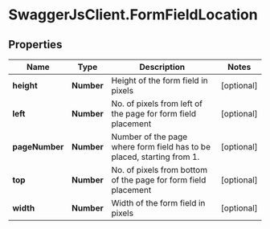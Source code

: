 # SwaggerJsClient.FormFieldLocation

## Properties
Name | Type | Description | Notes
------------ | ------------- | ------------- | -------------
**height** | **Number** | Height of the form field in pixels | [optional] 
**left** | **Number** | No. of pixels from left of the page for form field placement | [optional] 
**pageNumber** | **Number** | Number of the page where form field has to be placed, starting from 1. | [optional] 
**top** | **Number** | No. of pixels from bottom of the page for form field placement | [optional] 
**width** | **Number** | Width of the form field in pixels | [optional] 



